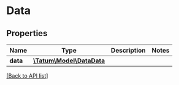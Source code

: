 # Data

## Properties

Name | Type | Description | Notes
------------ | ------------- | ------------- | -------------
**data** | [**\Tatum\Model\DataData**](DataData.md) |  |

[[Back to API list]](../../README.md#api-endpoints)
